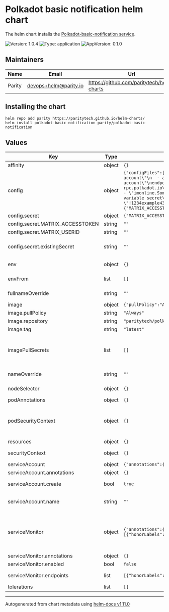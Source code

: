 <!--
DO NOT EDIT README.md manually!
We're using [helm-docs](https://github.com/norwoodj/helm-docs) to render values of the chart.
If you updated values.yaml file make sure to render a new README.md locally before submitting a Pull Request.

If you're using [pre-commit](https://pre-commit.com/) make sure to install the hooks first:
```
pre-commit install
```
REAMDE.md will be updating automatically after that.

Otherwise, you should install helm-docs and manually update README.md. Navigate to repository root and run:
`helm-docs --chart-search-root=charts/polkadot-basic-notification --template-files=README.md.gotmpl`

You may encounter `files were modified by this hook` error after updating README.md.gotmpl file when using pre-commit.
This is intended behaviour. Make sure to run `git add -A` once again to stage changes in the auto-updated REAMDE.md
-->

# Polkadot basic notification helm chart

The helm chart installs the [Polkadot-basic-notification service](https://github.com/paritytech/polkadot-basic-notification).

![Version: 1.0.4](https://img.shields.io/badge/Version-1.0.4-informational?style=flat-square) ![Type: application](https://img.shields.io/badge/Type-application-informational?style=flat-square) ![AppVersion: 0.1.0](https://img.shields.io/badge/AppVersion-0.1.0-informational?style=flat-square)

## Maintainers

| Name | Email | Url |
| ---- | ------ | --- |
| Parity | <devops+helm@parity.io> | <https://github.com/paritytech/helm-charts> |

## Installing the chart

```console
helm repo add parity https://paritytech.github.io/helm-charts/
helm install polkadot-basic-notification parity/polkadot-basic-notification
```

## Values

| Key | Type | Default | Description |
|-----|------|---------|-------------|
| affinity | object | `{}` | Assign custom affinity rules |
| config | object | `{"configFiles":["accounts:\n  - address: \"SS85 ADDRESS HERE\"\n    label: \"This is the label for the 1st account\"\n  - address: \"SS85 ADDRESS HERE\"\n    label: \"This is the label for the 2nd account\"\nendpoints:\n  - \"wss://westend-rpc.polkadot.io\"\n  - \"wss://rococo-rpc.polkadot.io\"\nextrinsicFilter: []\neventFilter:\n  - \"system.CodeUpdated\"\n  - \"democracy.Passed\"\n  - \"imonline.SomeOffline\"\nreporters:\n  console: true\n  matrix:\n    userId: \"Pass via MATRIX_USERID env variable secret\"\n    accessToken: \"Pass via MATRIX_ACCESSTOKEN env variable secret\"\n    roomId: \"!1234example4321:matrix.parity.io\"\n    server: \"https://matrix.parity.io\"\n"],"secret":{"MATRIX_ACCESSTOKEN":"","MATRIX_USERID":"","existingSecret":""}}` | polkadot-basic-notification configuration See https://github.com/paritytech/polkadot-basic-notification for the details |
| config.secret | object | `{"MATRIX_ACCESSTOKEN":"","MATRIX_USERID":"","existingSecret":""}` | Set configuratio variables as a Secret |
| config.secret.MATRIX_ACCESSTOKEN | string | `""` | Access token for the Matrix server |
| config.secret.MATRIX_USERID | string | `""` | User ID for the Matrix server |
| config.secret.existingSecret | string | `""` | A name of the existing secret with MATRIX_ACCESSTOKEN and MATRIX_USERID. See secrets.yaml |
| env | object | `{}` | Environment variables to set on the main container |
| envFrom | list | `[]` | Environment variables to set on the main container from a ConfigMap or a Secret |
| fullnameOverride | string | `""` | Provide a name to substitute for the full names of resources |
| image | object | `{"pullPolicy":"Always","repository":"paritytech/polkadot-basic-notification","tag":"latest"}` | Image of the main container |
| image.pullPolicy | string | `"Always"` | Image pull policy |
| image.repository | string | `"paritytech/polkadot-basic-notification"` | Image repository |
| image.tag | string | `"latest"` | Image tag |
| imagePullSecrets | list | `[]` | Reference to one or more secrets to be used when pulling images. ref: https://kubernetes.io/docs/tasks/configure-pod-container/pull-image-private-registry/ |
| nameOverride | string | `""` | Provide a name in place of node for `app:` labels |
| nodeSelector | object | `{}` | Define which Nodes the Pods are scheduled on |
| podAnnotations | object | `{}` | Annotations to assign to the Pods |
| podSecurityContext | object | `{}` | SecurityContext holds pod-level security attributes and common container settings. ref: https://kubernetes.io/docs/tasks/configure-pod-container/security-context/ |
| resources | object | `{}` | Resource limits & requests |
| securityContext | object | `{}` | SecurityContext settings for the main container |
| serviceAccount | object | `{"annotations":{},"create":true,"name":""}` | Service account to use. |
| serviceAccount.annotations | object | `{}` | Annotations to add to the service account |
| serviceAccount.create | bool | `true` | Specifies whether a service account should be created |
| serviceAccount.name | string | `""` | The name of the service account to use. If not set and create is true, a name is generated using the fullname template |
| serviceMonitor | object | `{"annotations":{},"enabled":false,"endpoints":[{"honorLabels":true,"interval":"1m","path":"/metrics","port":"http","scheme":"http","scrapeTimeout":"30s"}]}` | Service Monitor of Prometheus-Operator ref: https://github.com/prometheus-operator/prometheus-operator/blob/main/Documentation/user-guides/getting-started.md#include-servicemonitors |
| serviceMonitor.annotations | object | `{}` | Annotations to assign to the ServiceMonitor |
| serviceMonitor.enabled | bool | `false` | Enables Service Monitor |
| serviceMonitor.endpoints | list | `[{"honorLabels":true,"interval":"1m","path":"/metrics","port":"http","scheme":"http","scrapeTimeout":"30s"}]` | List of endpoints of service which Prometheus scrapes |
| tolerations | list | `[]` | Tolerations for use with node taints |

----------------------------------------------
Autogenerated from chart metadata using [helm-docs v1.11.0](https://github.com/norwoodj/helm-docs/releases/v1.11.0)
